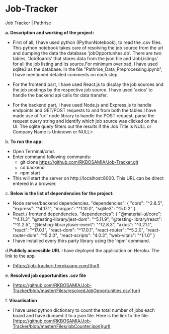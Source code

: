 # Job-Tracker
Job Tracker | Pathrise

**a. Description and working of the project:**
  * First of all, I have used python (IPythonNotebook), to read the .csv files. This python notebook takes care of resolving the job source from the url and                 dumping the data the database 'jobOpportunites.db'. There are two tables, 'JobBoards' that stores data from the json file and 'JobListings' for all the job listing and its source.For minimum overload, I have used sqlite3 as the database. In the file "Pathrise_Data_Preprocessing.ipynb", I have mentioned detailed comments on each step.
  
  * For the frontend part, I have used React.js to display the job sources and the job postings by the respective job source. I have used 'axios' to handle the backend api calls for data transfer.
  
  * For the backend part, I have used Node.js and Express.js to handle endpoints and GET/POST requests to and from both the tables.I have made use of 'url' node library to handle the POST request, parse the request query string and identify which job source was clicked on the UI. The sqlite query filters out the results if the Job Title is NULL or Company Name is Unknown or NULL>

b. **To run the app:**
  * Open Terminal/cmd.
  * Enter command following commands:
      * git clone https://github.com/RKBOSAMIA/Job-Tracker.git
      * cd backend
      * npm start 
  * This will start the server on http://localhost:8000. This URL can be direct entered in a browser.
   
c. **Below is the list of dependencies for the project:**
  * Node server/backend dependencies.
    "dependencies": {
    "cors": "^2.8.5",
    "express": "^4.17.1",
    "morgan": "^1.10.0",
    "sqlite3": "^5.0.2"
  }
  * React / frontend dependencies.
    "dependencies": {
    "@material-ui/core": "^4.11.3",
    "@testing-library/jest-dom": "^5.11.9",
    "@testing-library/react": "^11.2.5",
    "@testing-library/user-event": "^12.8.3",
    "axios": "^0.21.1",
    "react": "^17.0.1",
    "react-dom": "^17.0.1",
    "react-router": "^5.2.0",
    "react-router-dom": "^5.2.0",
    "react-scripts": "4.0.3",
    "web-vitals": "^1.1.0"
  }
  * I have installed every thirs party library using the 'npm' command.
  
 d.**Publicly accessible URL**
  I have deployed the application on Heroku. The link to the app
  * [https://job-trackerr.herokuapp.com/](url)
 
 e. **Resolved job opportunities .csv file**
  * [https://github.com/RKBOSAMIA/Job-Tracker/blob/master/Files/resolvedJobOpportunities.csv](url)
 
 f. **Visualisation**
  * I have used python dictionary to count the total number of jobs each board and have dumped it to a json file. Here is the link to the file:
  [https://github.com/RKBOSAMIA/Job-Tracker/blob/master/Files/jobCounter.json](url)
